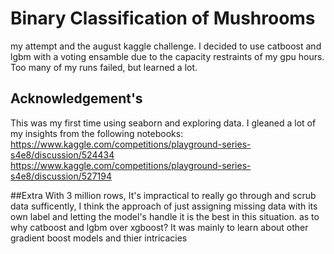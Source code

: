 # Binary Classification of Mushrooms
my attempt and the august kaggle challenge. I decided to use catboost and lgbm
with a voting ensamble due to the capacity restraints of my gpu hours. 
Too many of my runs failed, but learned a lot. 
## Acknowledgement's
This was my first time using seaborn and exploring data. I gleaned a lot of my
insights from the following notebooks:
https://www.kaggle.com/competitions/playground-series-s4e8/discussion/524434
https://www.kaggle.com/competitions/playground-series-s4e8/discussion/527194

##Extra
With 3 million rows, It's impractical to really go through and scrub data 
sufficently, I think the approach of just assigning missing data with its own
label and letting the model's handle it is the best in this situation.
as to why catboost and lgbm over xgboost? It was mainly to learn about other gradient boost models and thier intricacies
